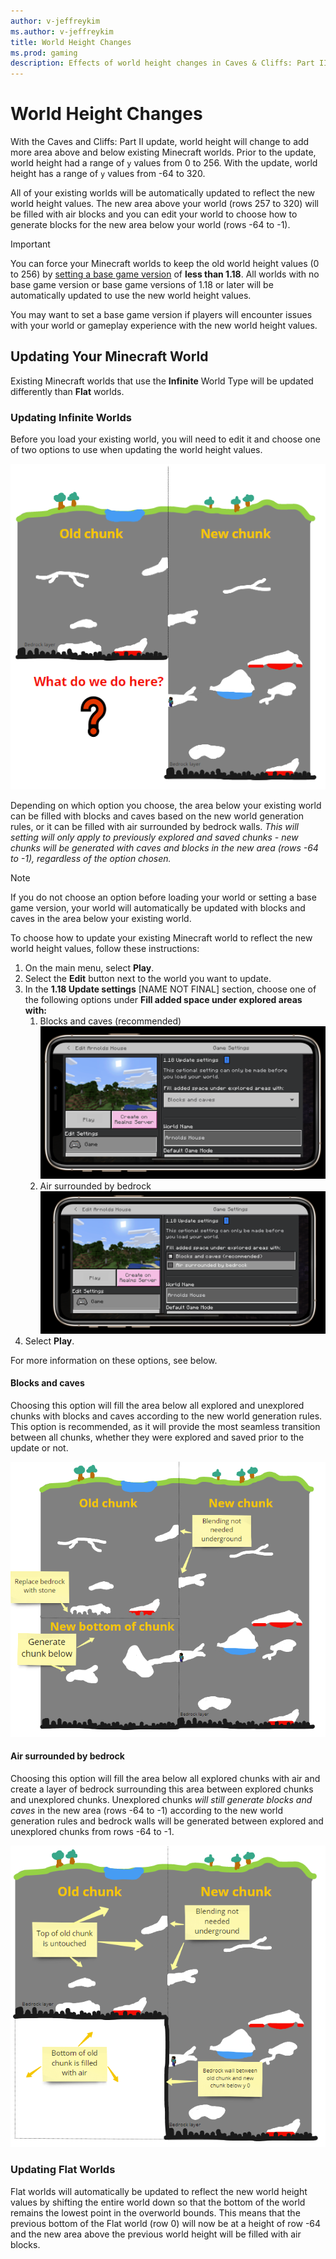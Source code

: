 ```yaml
---
author: v-jeffreykim
ms.author: v-jeffreykim
title: World Height Changes
ms.prod: gaming
description: Effects of world height changes in Caves & Cliffs: Part II on creators
---
```

# World Height Changes

With the Caves and Cliffs: Part II update, world height will change to add more area above and below existing Minecraft worlds. Prior to the update, world height had a range of `y` values from 0 to 256. With the update, world height has a range of `y` values from -64 to 320.

All of your existing worlds will be automatically updated to reflect the new world height values. The new area above your world (rows 257 to 320) will be filled with air blocks and you can edit your world to choose how to generate blocks for the new area below your world (rows -64 to -1).

> [!IMPORTANT]
> You can force your Minecraft worlds to keep the old world height values (0 to 256) by [setting a base game version](BaseGameVersioning.md) of **less than 1.18**. All worlds with no base game version or base game versions of 1.18 or later will be automatically updated to use the new world height values.
>
> You may want to set a base game version if players will encounter issues with your world or gameplay experience with the new world height values.

## Updating Your Minecraft World

Existing Minecraft worlds that use the **Infinite** World Type will be updated differently than **Flat** worlds.

### Updating Infinite Worlds

Before you load your existing world, you will need to edit it and choose one of two options to use when updating the world height values.

![Mock-up representation of existing Minecraft chunks versus unexplored chunks and what area will need to be filled](Media/WorldHeightChange/WorldHeightChange_ExistingChunks.png)

Depending on which option you choose, the area below your existing world can be filled with blocks and caves based on the new world generation rules, or it can be filled with air surrounded by bedrock walls. *This will setting will only apply to previously explored and saved chunks - new chunks will be generated with caves and blocks in the new area (rows -64 to -1), regardless of the option chosen.*

> [!NOTE]
> If you do not choose an option before loading your world or setting a base game version, your world will automatically be updated with blocks and caves in the area below your existing world.

To choose how to update your existing Minecraft world to reflect the new world height values, follow these instructions:

1. On the main menu, select **Play**.
1. Select the **Edit** button next to the world you want to update.
1. In the **1.18 Update settings** [NAME NOT FINAL] section, choose one of the following options under **Fill added space under explored areas with:**
    1. Blocks and caves (recommended)
      ![Mock-up representation of option to fill existing chunks with blocks and caves](Media/WorldHeightChange/WorldHeightChange_Update1.png)
    1. Air surrounded by bedrock
      ![Mock-up representation of option to fill existing chunks with air blocks](Media/WorldHeightChange/WorldHeightChange_Update2.png)
1. Select **Play**.

For more information on these options, see below.

#### Blocks and caves

Choosing this option will fill the area below all explored and unexplored chunks with blocks and caves according to the new world generation rules. This option is recommended, as it will provide the most seamless transition between all chunks, whether they were explored and saved prior to the update or not.

![Mock-up representation of chunks that are filled with blocks and caves](Media/WorldHeightChange/WorldHeightChange_BlockFill.png)

#### Air surrounded by bedrock

Choosing this option will fill the area below all explored chunks with air and create a layer of bedrock surrounding this area between explored chunks and unexplored chunks. Unexplored chunks *will still generate blocks and caves* in the new area (rows -64 to -1) according to the new world generation rules and bedrock walls will be generated between explored and unexplored chunks from rows -64 to -1.

![Mock-up representation of chunks that are filled with air blocks](Media/WorldHeightChange/WorldHeightChange_AirFill.png)

### Updating Flat Worlds

Flat worlds will automatically be updated to reflect the new world height values by shifting the entire world down so that the bottom of the world remains the lowest point in the overworld bounds. This means that the previous bottom of the Flat world (row 0) will now be at a height of row -64 and the new area above the previous world height will be filled with air blocks.
